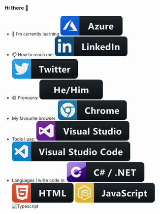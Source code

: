 ### Hi there 👋

<!--
**philpursglove/philpursglove** is a ✨ _special_ ✨ repository because its `README.md` (this file) appears on your GitHub profile.

Here are some ideas to get you started:
-->

- 🌱 I’m currently learning <a href="#"><img src="https://github.com/MikeCodesDotNET/ColoredBadges/blob/master/svg/dev/services/azure.svg" alt="Azure" style="vertical-align:baseline margin:6px 4px"></a>
- 📫 How to reach me: <a href="https://linkedin.com/philpursglove"><img src="https://github.com/MikeCodesDotNET/ColoredBadges/blob/master/svg/social/linkedin.svg" alt="LinkedIn" style="vertical-align:middle margin:6px 4px"></a>
<a href="https://twitter.com/philpursglove" target="_blank"><img src="https://github.com/MikeCodesDotNET/ColoredBadges/blob/master/svg/social/twitter.svg" alt="Twitter" style="vertical-align:center margin:6px 4px"><a> 
- 😄 Pronouns: <a href="#">
    <img src="https://github.com/MikeCodesDotNET/ColoredBadges/blob/master/svg/pronouns/hehim.svg" alt="he/him" style="vertical-align:top margin:6px 4px">
  </a> 
- My favourite browser: <img src="https://github.com/MikeCodesDotNET/ColoredBadges/blob/master/svg/dev/misc/chrome.svg" alt="Chrome" style="vertical-align:center margin:6px 4px">
- Tools I use: <img src="https://github.com/MikeCodesDotNET/ColoredBadges/blob/master/svg/dev/tools/visualstudio.svg" alt="VisualStudio" style="vertical-align:center margin:6px 4px"> <img src="https://github.com/MikeCodesDotNET/ColoredBadges/blob/master/svg/dev/tools/visualstudio_code.svg" alt="VSCode" style="vertical-align:center margin:6px 4px">
- Languages I write code in: <img src="https://github.com/MikeCodesDotNET/ColoredBadges/blob/master/svg/dev/languages/csharp_dotnet.svg" alt="C#" style="vertical-align:center margin:6px 4px"> <img src="https://github.com/MikeCodesDotNET/ColoredBadges/blob/master/svg/dev/languages/html.svg" alt="HTML" style="vertical-align:center margin:6px 4px"> <img src="https://github.com/MikeCodesDotNET/ColoredBadges/blob/master/svg/dev/languages/js.svg" alt="Javascript" style="vertical-align:center margin:6px 4px"> <img src="https://github.com/MikeCodesDotNET/ColoredBadges/blob/master/svg/dev/languages/ss.svg" alt="Typescript" style="vertical-align:center margin:6px 4px">
